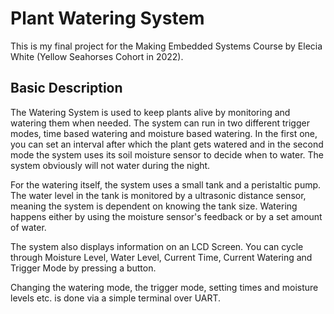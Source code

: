 # Plant Watering System

This is my final project for the Making Embedded Systems Course by Elecia White (Yellow Seahorses Cohort in 2022).

## Basic Description
The Watering System is used to keep plants alive by monitoring and watering them when needed.
The system can run in two different trigger modes, time based watering and moisture based watering.
In the first one, you can set an interval after which the plant gets watered and in the second mode
the system uses its soil moisture sensor to decide when to water. The system obviously will not water
during the night.

For the watering itself, the system uses a small tank and a peristaltic pump. The water level in the tank is monitored
by a ultrasonic distance sensor, meaning the system is dependent on knowing the tank size.
Watering happens either by using the moisture sensor's feedback or by a set amount of water.

The system also displays information on an LCD Screen. 
You can cycle through Moisture Level, Water Level, Current Time, Current Watering and Trigger Mode by pressing a button.

Changing the watering mode, the trigger mode, setting times and moisture levels etc. is done via a simple terminal over UART.